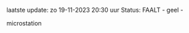 laatste update: 
zo 19-11-2023 20:30   uur 
Status: FAALT - geel - 
<div class="service Y">microstation</div>